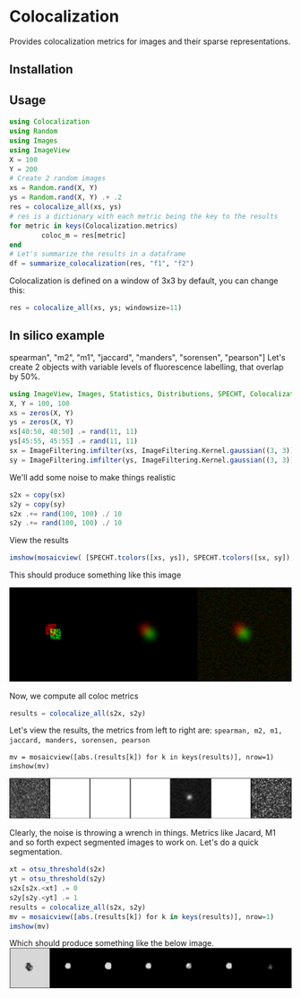 # Colocalization

Provides colocalization metrics for images and their sparse representations.

## Installation

## Usage
```julia
using Colocalization
using Random
using Images
using ImageView
X = 100
Y = 200
# Create 2 random images
xs = Random.rand(X, Y)
ys = Random.rand(X, Y) .+ .2
res = colocalize_all(xs, ys)
# res is a dictionary with each metric being the key to the results
for metric in keys(Colocalization.metrics)
        coloc_m = res[metric]
end
# Let's summarize the results in a dataframe
df = summarize_colocalization(res, "f1", "f2")
```
Colocalization is defined on a window of 3x3 by default, you can change this:
```julia
res = colocalize_all(xs, ys; windowsize=11)
```

## In silico example
spearman", "m2", "m1", "jaccard", "manders", "sorensen", "pearson"]
Let's create 2 objects with variable levels of fluorescence labelling, that overlap by 50%.
```julia
using ImageView, Images, Statistics, Distributions, SPECHT, Colocalization, ImageFiltering, Random
X, Y = 100, 100
xs = zeros(X, Y)
ys = zeros(X, Y)
xs[40:50, 40:50] .= rand(11, 11)
ys[45:55, 45:55] .= rand(11, 11)
sx = ImageFiltering.imfilter(xs, ImageFiltering.Kernel.gaussian((3, 3)))
sy = ImageFiltering.imfilter(ys, ImageFiltering.Kernel.gaussian((3, 3)))
```
We'll add some noise to make things realistic
```julia
s2x = copy(sx)
s2y = copy(sy)
s2x .+= rand(100, 100) ./ 10
s2y .+= rand(100, 100) ./ 10
```
View the results
```julia
imshow(mosaicview( [SPECHT.tcolors([xs, ys]), SPECHT.tcolors([sx, sy]), SPECHT.tcolors([s2x, s2y])], nrow=1))
```
This should produce something like this image

![demo.png](demo.png)

Now, we compute all coloc metrics
```julia
results = colocalize_all(s2x, s2y)
```
Let's view the results, the metrics from left to right are: `spearman, m2, m1, jaccard, manders, sorensen, pearson`
```
mv = mosaicview([abs.(results[k]) for k in keys(results)], nrow=1)
imshow(mv)
```

![demo.png](resultsnseg.png)

Clearly, the noise is throwing a wrench in things. Metrics like Jacard, M1 and so forth expect segmented images to work on.
Let's do a quick segmentation.
```julia
xt = otsu_threshold(s2x)
yt = otsu_threshold(s2y)
s2x[s2x.<xt] .= 0
s2y[s2y.<yt] .= 1
results = colocalize_all(s2x, s2y)
mv = mosaicview([abs.(results[k]) for k in keys(results)], nrow=1)
imshow(mv)
```
Which should produce something like the below image.
![demo.png](resultseg.png)
